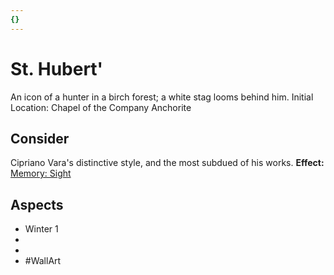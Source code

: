 ```yaml
---
{}
---
```

# St. Hubert'
An icon of a hunter in a birch forest; a white stag looms behind him.
Initial Location: Chapel of the Company Anchorite
## Consider
Cipriano Vara's distinctive style, and the most subdued of his works.
**Effect:** [Memory: Sight](https://uadaf.theevilroot.xyz/rowenarium/elements/mem.sight)
## Aspects
- Winter 1
-  
-  
- #WallArt